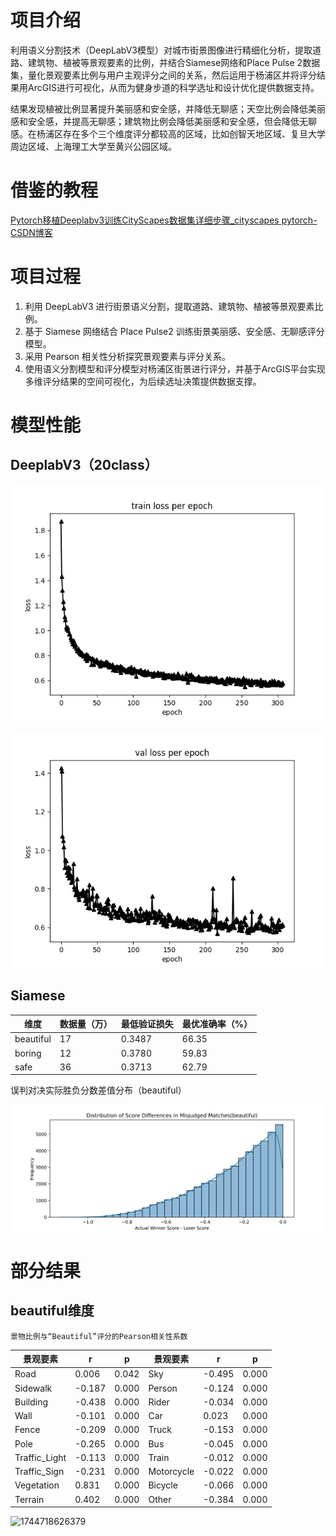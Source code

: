# 项目介绍

利用语义分割技术（DeepLabV3模型）对城市街景图像进行精细化分析，提取道路、建筑物、植被等景观要素的比例，并结合Siamese网络和Place Pulse 2数据集，量化景观要素比例与用户主观评分之间的关系，然后运用于杨浦区并将评分结果用ArcGIS进行可视化，从而为健身步道的科学选址和设计优化提供数据支持。

结果发现植被比例显著提升美丽感和安全感，并降低无聊感；天空比例会降低美丽感和安全感，并提高无聊感；建筑物比例会降低美丽感和安全感，但会降低无聊感。在杨浦区存在多个三个维度评分都较高的区域，比如创智天地区域、复旦大学周边区域、上海理工大学至黄兴公园区域。

# 借鉴的教程

[Pytorch移植Deeplabv3训练CityScapes数据集详细步骤_cityscapes pytorch-CSDN博客](https://blog.csdn.net/qq_41964545/article/details/115252939)

# 项目过程

1. 利用 DeepLabV3 进行街景语义分割，提取道路、建筑物、植被等景观要素比例。
2. 基于 Siamese 网络结合 Place Pulse2 训练街景美丽感、安全感、无聊感评分模型。
3. 采用 Pearson 相关性分析探究景观要素与评分关系。
4. 使用语义分割模型和评分模型对杨浦区街景进行评分，并基于ArcGIS平台实现多维评分结果的空间可视化，为后续选址决策提供数据支撑。

# 模型性能

## DeeplabV3（20class）

![1744716792349](image/README/1744716792349.png)

![1744716820644](image/README/1744716820644.png)

## Siamese

| 维度      | 数据量（万） | 最低验证损失 | 最优准确率（%） |
| --------- | ------------ | ------------ | --------------- |
| beautiful | 17           | 0.3487       | 66.35           |
| boring    | 12           | 0.3780       | 59.83           |
| safe      | 36           | 0.3713       | 62.79           |

误判对决实际胜负分数差值分布（beautiful）

![1745889526729](image/README/1745889526729.png)

# 部分结果

## beautiful维度

    景物比例与“Beautiful”评分的Pearson相关性系数

| 景观要素      | r      | p     | 景观要素   | r      | p     |
| ------------- | ------ | ----- | ---------- | ------ | ----- |
| Road          | 0.006  | 0.042 | Sky        | -0.495 | 0.000 |
| Sidewalk      | -0.187 | 0.000 | Person     | -0.124 | 0.000 |
| Building      | -0.438 | 0.000 | Rider      | -0.034 | 0.000 |
| Wall          | -0.101 | 0.000 | Car        | 0.023  | 0.000 |
| Fence         | -0.209 | 0.000 | Truck      | -0.153 | 0.000 |
| Pole          | -0.265 | 0.000 | Bus        | -0.045 | 0.000 |
| Traffic_Light | -0.113 | 0.000 | Train      | -0.012 | 0.000 |
| Traffic_Sign  | -0.231 | 0.000 | Motorcycle | -0.022 | 0.000 |
| Vegetation    | 0.831  | 0.000 | Bicycle    | -0.066 | 0.000 |
| Terrain       | 0.402  | 0.000 | Other      | -0.384 | 0.000 |

![1744718626379](image/README/1744718626379.png)
